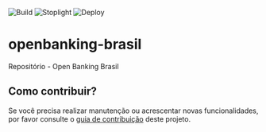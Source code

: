![Build](https://github.com/openbanking-brasil/areadesenvolvedor/workflows/Build/badge.svg)
![Stoplight](https://github.com/openbanking-brasil/areadesenvolvedor/workflows/Stoplight/badge.svg)
![Deploy](https://github.com/openbanking-brasil/areadesenvolvedor/workflows/Deploy/badge.svg)

# openbanking-brasil
Repositório - Open Banking Brasil

## Como contribuir?

Se você precisa realizar manutenção ou acrescentar novas funcionalidades, por favor consulte o [guia de contribuição](CONTRIBUTING.md) deste projeto.

